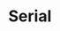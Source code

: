 <!--
 README.md
 Serial
 
 Created by Morgan McColl.
 Copyright © 2025 Morgan McColl. All rights reserved.
 
 Redistribution and use in source and binary forms, with or without
 modification, are permitted provided that the following conditions
 are met:
 
 1. Redistributions of source code must retain the above copyright
    notice, this list of conditions and the following disclaimer.
 
 2. Redistributions in binary form must reproduce the above
    copyright notice, this list of conditions and the following
    disclaimer in the documentation and/or other materials
    provided with the distribution.
 
 3. All advertising materials mentioning features or use of this
    software must display the following acknowledgement:
 
    This product includes software developed by Morgan McColl.
 
 4. Neither the name of the author nor the names of contributors
    may be used to endorse or promote products derived from this
    software without specific prior written permission.
 
 THIS SOFTWARE IS PROVIDED BY THE COPYRIGHT HOLDERS AND CONTRIBUTORS
 "AS IS" AND ANY EXPRESS OR IMPLIED WARRANTIES, INCLUDING, BUT NOT
 LIMITED TO, THE IMPLIED WARRANTIES OF MERCHANTABILITY AND FITNESS FOR
 A PARTICULAR PURPOSE ARE DISCLAIMED. IN NO EVENT SHALL THE COPYRIGHT OWNER
 OR CONTRIBUTORS BE LIABLE FOR ANY DIRECT, INDIRECT, INCIDENTAL, SPECIAL,
 EXEMPLARY, OR CONSEQUENTIAL DAMAGES (INCLUDING, BUT NOT LIMITED TO,
 PROCUREMENT OF SUBSTITUTE GOODS OR SERVICES; LOSS OF USE, DATA, OR
 PROFITS; OR BUSINESS INTERRUPTION) HOWEVER CAUSED AND ON ANY THEORY OF
 LIABILITY, WHETHER IN CONTRACT, STRICT LIABILITY, OR TORT (INCLUDING
 NEGLIGENCE OR OTHERWISE) ARISING IN ANY WAY OUT OF THE USE OF THIS
 SOFTWARE, EVEN IF ADVISED OF THE POSSIBILITY OF SUCH DAMAGE.
 
 -----------------------------------------------------------------------
 This program is free software; you can redistribute it and/or
 modify it under the above terms or under the terms of the GNU
 General Public License as published by the Free Software Foundation;
 either version 2 of the License, or (at your option) any later version.
 
 This program is distributed in the hope that it will be useful,
 but WITHOUT ANY WARRANTY; without even the implied warranty of
 MERCHANTABILITY or FITNESS FOR A PARTICULAR PURPOSE.  See the
 GNU General Public License for more details.
 
 You should have received a copy of the GNU General Public License
 along with this program; if not, see http://www.gnu.org/licenses/
 or write to the Free Software Foundation, Inc., 51 Franklin Street,
 Fifth Floor, Boston, MA  02110-1301, USA.
-->

# Serial
